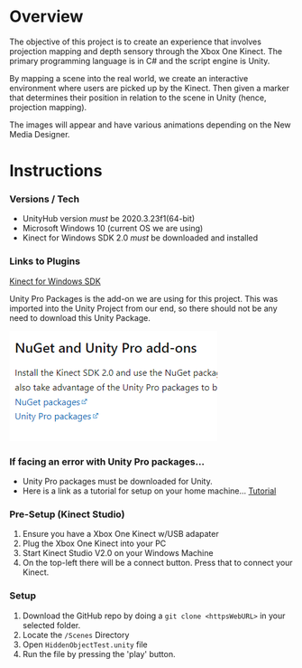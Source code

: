 # Overview

The objective of this project is to create an experience that involves projection mapping and depth sensory through the Xbox One Kinect. The primary programming language is in C# and the script engine is Unity. 

By mapping a scene into the real world, we create an interactive environment where users are picked up by the Kinect. Then given a marker that determines their position in relation to the scene in Unity (hence, projection mapping). 

The images will appear and have various animations depending on the New Media Designer.

# Instructions

### Versions / Tech
- UnityHub version *must* be 2020.3.23f1(64-bit)
- Microsoft Windows 10 (current OS we are using)
- Kinect for Windows SDK 2.0 *must* be downloaded and installed

### Links to Plugins
[Kinect for Windows SDK](https://learn.microsoft.com/en-us/windows/apps/design/devices/kinect-for-windows)

Unity Pro Packages is the add-on we are using for this project. This was imported into the Unity Project from our end, so there should not be any need to download this Unity Package.

![Screenshot of the Unity Packages location for linking Kinect One and Unity](/Resources/UnityPackages.png)

### If facing an error with Unity Pro packages...
- Unity Pro packages must be downloaded for Unity.
- Here is a link as a tutorial for setup on your home machine... [Tutorial](https://www.youtube.com/watch?v=6EkQA3GakFI&t=99s)

### Pre-Setup (Kinect Studio)
1. Ensure you have a Xbox One Kinect w/USB adapater
2. Plug the Xbox One Kinect into your PC
3. Start Kinect Studio V2.0 on your Windows Machine
4. On the top-left there will be a connect button. Press that to connect your Kinect.

### Setup
1. Download the GitHub repo by doing a `git clone <httpsWebURL>` in your selected folder.
2. Locate the `/Scenes` Directory
3. Open `HiddenObjectTest.unity` file
4. Run the file by pressing the 'play' button. 